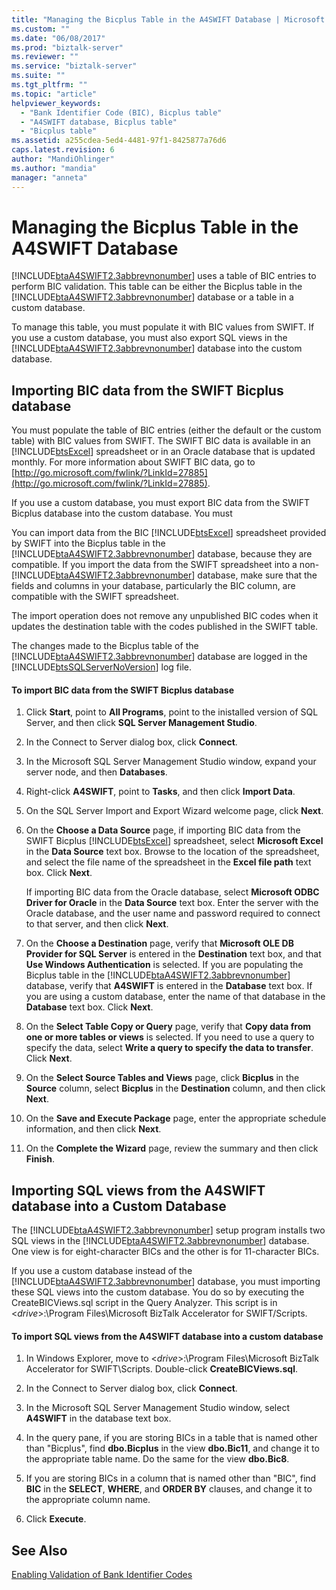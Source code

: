 ```yaml
---
title: "Managing the Bicplus Table in the A4SWIFT Database | Microsoft Docs"
ms.custom: ""
ms.date: "06/08/2017"
ms.prod: "biztalk-server"
ms.reviewer: ""
ms.service: "biztalk-server"
ms.suite: ""
ms.tgt_pltfrm: ""
ms.topic: "article"
helpviewer_keywords: 
  - "Bank Identifier Code (BIC), Bicplus table"
  - "A4SWIFT database, Bicplus table"
  - "Bicplus table"
ms.assetid: a255cdea-5ed4-4481-97f1-8425877a76d6
caps.latest.revision: 6
author: "MandiOhlinger"
ms.author: "mandia"
manager: "anneta"
---
```

# Managing the Bicplus Table in the A4SWIFT Database
[!INCLUDE[btaA4SWIFT2.3abbrevnonumber](../../includes/btaa4swift2-3abbrevnonumber-md.md)] uses a table of BIC entries to perform BIC validation. This table can be either the Bicplus table in the [!INCLUDE[btaA4SWIFT2.3abbrevnonumber](../../includes/btaa4swift2-3abbrevnonumber-md.md)] database or a table in a custom database.  
  
 To manage this table, you must populate it with BIC values from SWIFT. If you use a custom database, you must also export SQL views in the [!INCLUDE[btaA4SWIFT2.3abbrevnonumber](../../includes/btaa4swift2-3abbrevnonumber-md.md)] database into the custom database.  
  
## Importing BIC data from the SWIFT Bicplus database  
 You must populate the table of BIC entries (either the default or the custom table) with BIC values from SWIFT. The SWIFT BIC data is available in an [!INCLUDE[btsExcel](../../includes/btsexcel-md.md)] spreadsheet or in an Oracle database that is updated monthly. For more information about SWIFT BIC data, go to [http://go.microsoft.com/fwlink/?LinkId=27885](http://go.microsoft.com/fwlink/?LinkId=27885).  
  
 If you use a custom database, you must export BIC data from the SWIFT Bicplus database into the custom database. You must  
  
 You can import data from the BIC [!INCLUDE[btsExcel](../../includes/btsexcel-md.md)] spreadsheet provided by SWIFT into the Bicplus table in the [!INCLUDE[btaA4SWIFT2.3abbrevnonumber](../../includes/btaa4swift2-3abbrevnonumber-md.md)] database, because they are compatible. If you import the data from the SWIFT spreadsheet into a non-[!INCLUDE[btaA4SWIFT2.3abbrevnonumber](../../includes/btaa4swift2-3abbrevnonumber-md.md)] database, make sure that the fields and columns in your database, particularly the BIC column, are compatible with the SWIFT spreadsheet.  
  
 The import operation does not remove any unpublished BIC codes when it updates the destination table with the codes published in the SWIFT table.  
  
 The changes made to the Bicplus table of the [!INCLUDE[btaA4SWIFT2.3abbrevnonumber](../../includes/btaa4swift2-3abbrevnonumber-md.md)] database are logged in the [!INCLUDE[btsSQLServerNoVersion](../../includes/btssqlservernoversion-md.md)] log file.  
  
#### To import BIC data from the SWIFT Bicplus database  
  
1.  Click **Start**, point to **All Programs**, point to the inistalled version of SQL Server, and then click **SQL Server Management Studio**.  
  
2.  In the Connect to Server dialog box, click **Connect**.  
  
3.  In the Microsoft SQL Server Management Studio window, expand your server node, and then **Databases**.  
  
4.  Right-click **A4SWIFT**, point to **Tasks**, and then click **Import Data**.  
  
5.  On the SQL Server Import and Export Wizard welcome page, click **Next**.  
  
6.  On the **Choose a Data Source** page, if importing BIC data from the SWIFT Bicplus [!INCLUDE[btsExcel](../../includes/btsexcel-md.md)] spreadsheet, select **Microsoft Excel** in the **Data Source** text box. Browse to the location of the spreadsheet, and select the file name of the spreadsheet in the **Excel file path** text box. Click **Next**.  
  
     If importing BIC data from the Oracle database, select **Microsoft ODBC Driver for Oracle** in the **Data Source** text box. Enter the server with the Oracle database, and the user name and password required to connect to that server, and then click **Next**.  
  
7.  On the **Choose a Destination** page, verify that **Microsoft OLE DB Provider for SQL Server** is entered in the **Destination** text box, and that **Use Windows Authentication** is selected. If you are populating the Bicplus table in the [!INCLUDE[btaA4SWIFT2.3abbrevnonumber](../../includes/btaa4swift2-3abbrevnonumber-md.md)] database, verify that **A4SWIFT** is entered in the **Database** text box. If you are using a custom database, enter the name of that database in the **Database** text box. Click **Next**.  
  
8.  On the **Select Table Copy or Query** page, verify that **Copy data from one or more tables or views** is selected. If you need to use a query to specify the data, select **Write a query to specify the data to transfer**. Click **Next**.  
  
9. On the **Select Source Tables and Views** page, click **Bicplus** in the **Source** column, select **Bicplus** in the **Destination** column, and then click **Next**.  
  
10. On the **Save and Execute Package** page, enter the appropriate schedule information, and then click **Next**.  
  
11. On the **Complete the Wizard** page, review the summary and then click **Finish**.  
  
## Importing SQL views from the A4SWIFT database into a Custom Database  
 The [!INCLUDE[btaA4SWIFT2.3abbrevnonumber](../../includes/btaa4swift2-3abbrevnonumber-md.md)] setup program installs two SQL views in the [!INCLUDE[btaA4SWIFT2.3abbrevnonumber](../../includes/btaa4swift2-3abbrevnonumber-md.md)] database. One view is for eight-character BICs and the other is for 11-character BICs.  
  
 If you use a custom database instead of the [!INCLUDE[btaA4SWIFT2.3abbrevnonumber](../../includes/btaa4swift2-3abbrevnonumber-md.md)] database, you must importing these SQL views into the custom database. You do so by executing the CreateBICViews.sql script in the Query Analyzer. This script is in \<*drive*>:\Program Files\Microsoft BizTalk Accelerator for SWIFT/Scripts.  
  
#### To import SQL views from the A4SWIFT database into a custom database  
  
1.  In Windows Explorer, move to \<*drive*>:\Program Files\Microsoft BizTalk Accelerator for SWIFT\Scripts. Double-click **CreateBICViews.sql**.  
  
2.  In the Connect to Server dialog box, click **Connect**.  
  
3.  In the Microsoft SQL Server Management Studio window, select **A4SWIFT** in the database text box.  
  
4.  In the query pane, if you are storing BICs in a table that is named other than "Bicplus", find **dbo.Bicplus** in the view **dbo.Bic11**, and change it to the appropriate table name. Do the same for the view **dbo.Bic8**.  
  
5.  If you are storing BICs in a column that is named other than "BIC", find **BIC** in the **SELECT**, **WHERE**, and **ORDER BY** clauses, and change it to the appropriate column name.  
  
6.  Click **Execute**.  
  
## See Also  
 [Enabling Validation of Bank Identifier Codes](../../adapters-and-accelerators/accelerator-swift/enabling-validation-of-bank-identifier-codes.md)